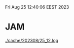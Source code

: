 Fri Aug 25 12:40:06 EEST 2023
# JAM
<a href='./cache/202308/25_12.log'>./cache/202308/25_12.log</a>
